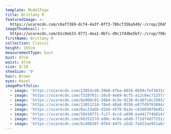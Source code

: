 ```yaml
---
template: ModelPage
title: Brittany M
featuredImage: >-
  https://ucarecdn.com/c6af7269-dcf4-4a3f-8ff3-70bcf35ba549/-/crop/2045x708/3,0/-/preview/
imageThumbnail: >-
  https://ucarecdn.com/b1c0eb33-9771-4ea1-8bfc-d9c17ddbe5bf/-/crop/796x1202/256,0/-/preview/
firstName: Brittany M
collection: Classic
height: 165cm
measurementType: bust
bust: 87cm
waist: 67cm
size: 8/10
shoeSize: '9'
hair: Brown
eyes: Hazel
imagePortfolio:
  - image: 'https://ucarecdn.com/23054cd8-39b0-4fba-8856-0694cfef3833/'
  - image: 'https://ucarecdn.com/f310701c-10c0-4e89-8cf5-a12c0ec71257/'
  - image: 'https://ucarecdn.com/8e908c91-2084-4c3e-9238-0c48fcdc1993/'
  - image: 'https://ucarecdn.com/11051218-78ad-40a8-9558-e87fd9783894/'
  - image: 'https://ucarecdn.com/0ac23abb-d2dd-4570-8a3e-c63d030f0e85/'
  - image: 'https://ucarecdn.com/58430771-fc17-4ccd-a898-ea4417f4b014/'
  - image: 'https://ucarecdn.com/6635217d-a90c-4c0a-a649-771df4df7251/'
  - image: 'https://ucarecdn.com/bc40830f-0764-44f5-a5d2-7e823ae951a0/'
---
```


